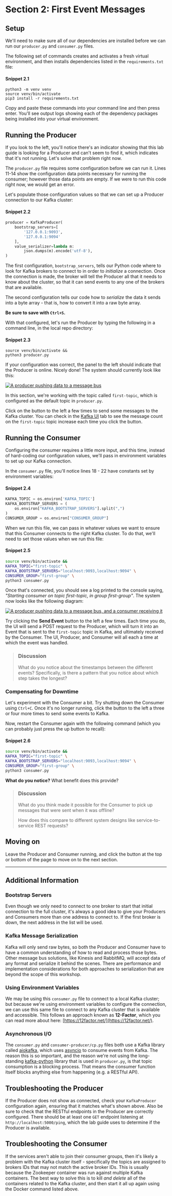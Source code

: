 # Section 2: First Event Messages

## Setup

We'll need to make sure all of our dependencies are installed before we can run our `producer.py` and `consumer.py` files. 

The following set of commands creates and activates a fresh virtual environment, and then installs dependencies listed in the `requirements.txt` file:

#### Snippet 2.1
<span class="copy"></span>
```shell
python3 -m venv venv
source venv/bin/activate
pip3 install -r requirements.txt
```

Copy and paste these commands into your command line and then press enter. You'll see output logs showing each of the dependency packages being installed into your virtual environment. 

## Running the Producer

If you look to the left, you'll notice there's an indicator showing that this lab guide is looking for a Producer and can't seem to find it, which indicates that it's not running.  Let's solve that problem right now.

The `producer.py` file requires some configuration before we can run it. Lines 11-14 show the configuration data points necessary for running the consumer; however those data points are empty.  If we were to run this code right now, we would get an error.

Let's populate those configuration values so that we can set up a Producer connection to our Kafka cluster:

#### Snippet 2.2
<span class="copy"></span>
```python
producer = KafkaProducer(
    bootstrap_servers=[
        '127.0.0.1:9093', 
        '127.0.0.1:9094'
    ],
    value_serializer=lambda m:
        json.dumps(m).encode('utf-8'),
)
```

The first configuration, `bootstrap_servers`, tells our Python code where to look for Kafka brokers to connect to in order to *initialize* a connection.  Once the connection is made, the broker will tell the Producer all that it needs to know about the cluster, so that it can send events to any one of the brokers that are available.

The second configuration tells our code how to *serialize* the data it sends into a byte array - that is, how to convert it into a raw byte array.

**Be sure to save with `Ctrl+S`.**

With that configured, let's run the Producer by typing the following in a command line, in the local repo directory:

#### Snippet 2.3
<span class="copy"></span>
```shell
source venv/bin/activate &&
python3 producer.py
```

If your configuration was correct, the panel to the left should indicate that the Producer is online.  Nicely done!  The system should currently look like this:

<a href="images/s2.1.jpg" class="glightbox">
    <img src="images/s2.1.jpg" alt="A producer pushing data to a message bus"/>
</a>

In this section, we're working with the topic called `first-topic`, which is configured as the default topic in `producer.py`.

Click on the button to the left a few times to send some messages to the Kafka cluster. You can check in the <a href="http://localhost:8080/ui/clusters/local/all-topics/first-topic/messages?keySerde=String&valueSerde=String&limit=100" target="_blank">Kafka UI</a> tab to see the message count on the `first-topic` topic increase each time you click the button.

## Running the Consumer

Configuring the consumer requires a little more input, and this time, instead of hard-coding our configuration values, we'll pass in environment variables to set up our Kafka connection.

In the `consumer.py` file, you'll notice lines 18 - 22 have constants set by environment variables:

#### Snippet 2.4
```py
KAFKA_TOPIC = os.environ['KAFKA_TOPIC']
KAFKA_BOOTSTRAP_SERVERS = (
    os.environ["KAFKA_BOOTSTRAP_SERVERS"].split(",")
)
CONSUMER_GROUP = os.environ["CONSUMER_GROUP"]
```

When we run this file, we can pass in whatever values we want to ensure that this Consumer connects to the right Kafka cluster. To do that, we'll need to set those values when we run this file:

#### Snippet 2.5
<span class="copy"></span>
```sh
source venv/bin/activate && 
KAFKA_TOPIC="first-topic" \
KAFKA_BOOTSTRAP_SERVERS="localhost:9093,localhost:9094" \
CONSUMER_GROUP="first-group" \
python3 consumer.py
```

Once that's connected, you should see a log printed to the console saying, *"Starting consumer on topic first-topic, in group first-group"*. The system now looks like the following diagram:

<a href="images/s2.2.jpg" class="glightbox">
    <img src="images/s2.2.jpg" alt="A producer pushing data to a message bus, and a consumer receiving it"/>
</a>


Try clicking the **Send Event** button to the left a few times. Each time you do, the UI will send a POST request to the Producer, which will turn it into an Event that is sent to the `first-topic` topic in Kafka, and ultimately received by the Consumer. The UI, Producer, and Consumer will all each a time at which the event was handled.

> ### Discussion
> What do you notice about the timestamps between the different events? Specifically, is there a pattern that you notice about which step takes the longest?

### Compensating for Downtime

Let's experiment with the Consumer a bit.  Try shutting down the Consumer using `Ctrl+C`. Once it's no longer running, click the button to the left a three or four more times to send some events to Kafka.  

Now, restart the Consumer again with the following command (which you can probably just press the up button to recall):

#### Snippet 2.6
<span class="copy"></span>
```sh
source venv/bin/activate && 
KAFKA_TOPIC="first-topic" \
KAFKA_BOOTSTRAP_SERVERS="localhost:9093,localhost:9094" \
CONSUMER_GROUP="first-group" \
python3 consumer.py
```

**What do you notice?**  What benefit does this provide?

> ### Discussion
> What do you think made it possible for the Consumer to pick up messages that were sent when it was offline?
> 
> How does this compare to different system designs like service-to-service REST requests?

## Moving on

Leave the Producer and Consumer running, and click the button at the top or bottom of the page to move on to the next section.

<hr>

## Additional Information

### Bootstrap Servers

Even though we only need to connect to one broker to start that initial connection to the full cluster, it's always a good idea to give your Producers and Consumers more than one address to connect to.  If the first broker is down, the next address in the list will be used.

### Kafka Message Serialization

Kafka will only send raw bytes, so both the Producer and Consumer have to have a common understanding of how to read and process those bytes.  Other message bus solutions, like Kinesis and RabbitMQ, will accept data of any format and serialize it behind the scenes.  There are performance and implementation considerations for both approaches to serialization that are beyond the scope of this workshop.

### Using Environment Variables

We may be using this `consumer.py` file to connect to a local Kafka cluster; but because we're using environment variables to configure the connection, we can use this same file to connect to any Kafka cluster that is available and accessible.  This follows an approach known as **12-Factor**, which you can read more about here: [https://12factor.net/](https://12factor.net/).

### Asynchronous I/O

The `consumer.py` and `consumer-producer/cp.py` files both use a Kafka library called [aiokafka](https://github.com/aio-libs/aiokafka), which uses [asyncio](https://docs.python.org/3/library/asyncio.html) to consume events from Kafka. The reason this is so important, and the reason we're not using the long-standing [kafka-python](https://kafka-python.readthedocs.io/en/master/) library that is used in `producer.py`, is that topic consumption is a blocking process. That means the consumer function itself blocks anything else from happening (e.g. a RESTful API).      

## Troubleshooting the Producer

If the Producer does not show as connected, check your `KafkaProducer` configuration again, ensuring that it matches what's shown above. Also be sure to check that the RESTful endpoints in the Producer are correctly configured. There should be at least one `GET` endpoint listening at `http://localhost:5000/ping`, which the lab guide uses to determine if the Producer is available.

## Troubleshooting the Consumer

If the services aren't able to join their consumer groups, then it's likely a problem with the Kafka cluster itself - specifically the topics are assigned to brokers IDs that may not match the active broker IDs. This is usually because the Zookeeper container was run against multiple Kafka containers.  The best way to solve this is to kill *and delete* all of the containers related to the Kafka cluster, and then start it all up again using the Docker command listed above.
